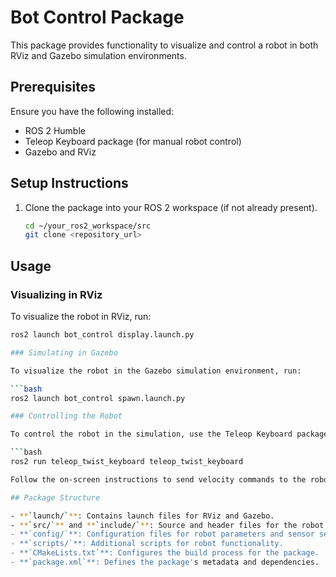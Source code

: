 
# Bot Control Package

This package provides functionality to visualize and control a robot in both RViz and Gazebo simulation environments.

## Prerequisites

Ensure you have the following installed:
- ROS 2 Humble
- Teleop Keyboard package (for manual robot control)
- Gazebo and RViz

## Setup Instructions

1. Clone the package into your ROS 2 workspace (if not already present).

   ```bash
   cd ~/your_ros2_workspace/src
   git clone <repository_url>
## Usage

### Visualizing in RViz

To visualize the robot in RViz, run:

```bash
ros2 launch bot_control display.launch.py

### Simulating in Gazebo

To visualize the robot in the Gazebo simulation environment, run:

```bash
ros2 launch bot_control spawn.launch.py

### Controlling the Robot

To control the robot in the simulation, use the Teleop Keyboard package:

```bash
ros2 run teleop_twist_keyboard teleop_twist_keyboard

Follow the on-screen instructions to send velocity commands to the robot.

## Package Structure

- **`launch/`**: Contains launch files for RViz and Gazebo.
- **`src/`** and **`include/`**: Source and header files for the robot's behavior.
- **`config/`**: Configuration files for robot parameters and sensor settings.
- **`scripts/`**: Additional scripts for robot functionality.
- **`CMakeLists.txt`**: Configures the build process for the package.
- **`package.xml`**: Defines the package's metadata and dependencies.

